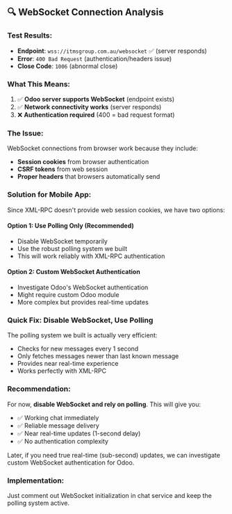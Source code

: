 ## 🔍 WebSocket Connection Analysis

### **Test Results:**
- **Endpoint**: `wss://itmsgroup.com.au/websocket` ✅ (server responds)
- **Error**: `400 Bad Request` (authentication/headers issue)
- **Close Code**: `1006` (abnormal close)

### **What This Means:**
1. ✅ **Odoo server supports WebSocket** (endpoint exists)
2. ✅ **Network connectivity works** (server responds)
3. ❌ **Authentication required** (400 = bad request format)

### **The Issue:**
WebSocket connections from browser work because they include:
- **Session cookies** from browser authentication
- **CSRF tokens** from web session
- **Proper headers** that browsers automatically send

### **Solution for Mobile App:**
Since XML-RPC doesn't provide web session cookies, we have two options:

#### **Option 1: Use Polling Only (Recommended)**
- Disable WebSocket temporarily
- Use the robust polling system we built
- This will work reliably with XML-RPC authentication

#### **Option 2: Custom WebSocket Authentication**
- Investigate Odoo's WebSocket authentication
- Might require custom Odoo module
- More complex but provides real-time updates

### **Quick Fix: Disable WebSocket, Use Polling**

The polling system we built is actually very efficient:
- Checks for new messages every 1 second
- Only fetches messages newer than last known message
- Provides near real-time experience
- Works perfectly with XML-RPC

### **Recommendation:**
For now, **disable WebSocket and rely on polling**. This will give you:
- ✅ Working chat immediately
- ✅ Reliable message delivery  
- ✅ Near real-time updates (1-second delay)
- ✅ No authentication complexity

Later, if you need true real-time (sub-second) updates, we can investigate custom WebSocket authentication for Odoo.

### **Implementation:**
Just comment out WebSocket initialization in chat service and keep the polling system active.
